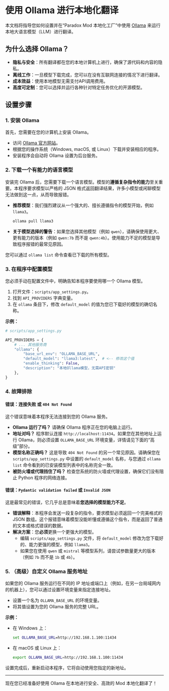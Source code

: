 # 使用 Ollama 进行本地化翻译

本文档将指导您如何设置并在“Paradox Mod 本地化工厂”中使用 [Ollama](https://ollama.com/) 来运行本地大语言模型（LLM）进行翻译。

## 为什么选择 Ollama？

- **隐私与安全**：所有翻译都在您的本地计算机上进行，确保了源代码和内容的隐私。
- **离线工作**：一旦模型下载完成，您可以在没有互联网连接的情况下进行翻译。
- **成本效益**：使用本地模型无需支付API调用费用。
- **高度可定制**：您可以选择并运行各种针对特定任务优化的开源模型。

## 设置步骤

### 1. 安装 Ollama

首先，您需要在您的计算机上安装 Ollama。

- 访问 [Ollama 官方网站](https://ollama.com/)。
- 根据您的操作系统（Windows, macOS, 或 Linux）下载并安装相应的程序。
- 安装程序会自动将 Ollama 设置为后台服务。

### 2. 下载一个有能力的语言模型

安装完 Ollama 后，您需要下载一个语言模型。模型的**遵循复杂指令的能力**至关重要。本程序要求模型以严格的 JSON 格式返回翻译结果，许多小模型或闲聊模型无法做到这一点，从而导致报错。

- **推荐模型**：我们强烈建议从一个强大的、擅长遵循指令的模型开始，例如 `llama3`。
  ```bash
  ollama pull llama3
  ```
- **关于模型选择的警告**：如果您选择其他模型（例如 `qwen`），请确保使用更大、更有能力的版本（例如 `qwen:7b` 而不是 `qwen:4b`）。使用能力不足的模型是导致程序报错的最常见原因。

您可以通过 `ollama list` 命令查看已下载的所有模型。

### 3. 在程序中配置模型

您必须手动在配置文件中，明确告知本程序要使用哪一个 Ollama 模型。

1.  打开文件：`scripts/app_settings.py`。
2.  找到 `API_PROVIDERS` 字典变量。
3.  在 `ollama` 条目下，修改 `default_model` 的值为您已下载好的模型的确切名称。

**示例：**
```python
# scripts/app_settings.py

API_PROVIDERS = {
    # ... 其他服务商
    "ollama": {
        "base_url_env": "OLLAMA_BASE_URL",
        "default_model": "llama3:latest",  # <-- 修改这个值
        "enable_thinking": False,
        "description": "本地Ollama模型，无需API密钥"
    },
}
```

### 4. 故障排除

#### 错误：连接失败 或 `404 Not Found`

这个错误意味着本程序无法连接到您的 Ollama 服务。
- **Ollama 运行了吗？** 请确保 Ollama 程序正在您的电脑上运行。
- **地址对吗？** 程序默认连接 `http://localhost:11434`。如果您在其他地址上运行 Ollama，则必须设置 `OLLAMA_BASE_URL` 环境变量，详情请见下面的“高级”部分。
- **模型名称正确吗？** 这是导致 `404 Not Found` 的另一个常见原因。请确保您在 `scripts/app_settings.py` 中设置的 `default_model` 名称，与您通过 `ollama list` 命令看到的已安装模型列表中的名称完全一致。
- **被防火墙或代理挡住了吗？** 检查您系统的防火墙或代理设置，确保它们没有阻止 Python 程序的网络连接。

#### 错误：`Pydantic validation failed` 或 `Invalid JSON`

这是最常见的错误，它几乎总是意味着**您选择的模型能力不足**。

- **错误解释**：本程序会发送一段复杂的指令，要求模型必须返回一个完美格式的 JSON 数组。这个报错意味着模型没能听懂或遵循这个指令，而是返回了普通的文本或格式错误的数据。
- **解决方案**：您**必须**更换一个更强大的模型。
    - 编辑 `scripts/app_settings.py` 文件，将 `default_model` 修改为您下载好的、能力更强的模型，例如 `llama3`。
    - 如果您在使用 `qwen` 或 `mistral` 等模型系列，请尝试参数量更大的版本（例如 `7b` 而不是 `1b` 或 `4b`）。

### 5. （高级）自定义 Ollama 服务地址

如果您的 Ollama 服务运行在不同的 IP 地址或端口上（例如，在另一台局域网内的机器上），您可以通过设置环境变量来指定连接地址。

- 设置一个名为 `OLLAMA_BASE_URL` 的环境变量。
- 将其值设置为您的 Ollama 服务的完整 URL。

**示例：**

- 在 Windows 上：
  ```cmd
  set OLLAMA_BASE_URL=http://192.168.1.100:11434
  ```
- 在 macOS 或 Linux 上：
  ```bash
  export OLLAMA_BASE_URL=http://192.168.1.100:11434
  ```

设置完成后，重新启动本程序，它将自动使用您指定的新地址。

---

现在您已经准备好使用 Ollama 在本地进行安全、高效的 Mod 本地化翻译了！
